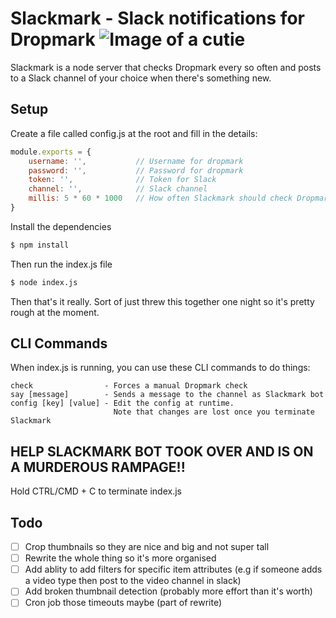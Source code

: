 # Slackmark - Slack notifications for Dropmark ![Image of a cutie](http://anthonycossins.com/uploads/slackmark.png)

Slackmark is a node server that checks Dropmark every so often and posts to a Slack channel of your choice when there's something new.



## Setup
Create a file called config.js at the root and fill in the details:

```JavaScript
module.exports = {
	username: '',			// Username for dropmark
	password: '',			// Password for dropmark
	token: '',				// Token for Slack
	channel: '',			// Slack channel
	millis: 5 * 60 * 1000	// How often Slackmark should check Dropmark
}
```

Install the dependencies
```bash
$ npm install
```

Then run the index.js file
```bash
$ node index.js
```

Then that's it really. Sort of just threw this together one night so it's pretty rough at the moment.

## CLI Commands
When index.js is running, you can use these CLI commands to do things:

```
check				 - Forces a manual Dropmark check
say [message] 		 - Sends a message to the channel as Slackmark bot
config [key] [value] - Edit the config at runtime. 
					   Note that changes are lost once you terminate Slackmark
```

## HELP SLACKMARK BOT TOOK OVER AND IS ON A MURDEROUS RAMPAGE!!
Hold CTRL/CMD + C to terminate index.js

## Todo
- [ ] Crop thumbnails so they are nice and big and not super tall
- [ ] Rewrite the whole thing so it's more organised
- [ ] Add ablity to add filters for specific item attributes (e.g if someone adds a video type then post to the video channel in slack)
- [ ] Add broken thumbnail detection (probably more effort than it's worth)
- [ ] Cron job those timeouts maybe (part of rewrite)
